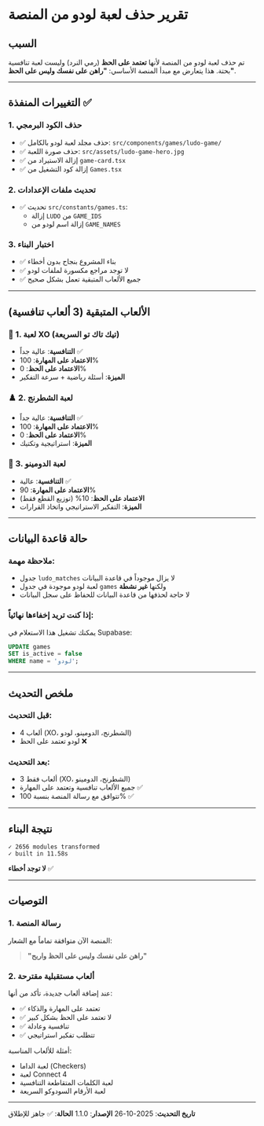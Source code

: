 # تقرير حذف لعبة لودو من المنصة

## السبب
تم حذف لعبة لودو من المنصة لأنها **تعتمد على الحظ** (رمي النرد) وليست لعبة تنافسية بحتة. هذا يتعارض مع مبدأ المنصة الأساسي: **"راهن على نفسك وليس على الحظ"**.

---

## التغييرات المنفذة ✅

### 1. حذف الكود البرمجي
- ✅ حذف مجلد لعبة لودو بالكامل: `src/components/games/ludo-game/`
- ✅ حذف صورة اللعبة: `src/assets/ludo-game-hero.jpg`
- ✅ إزالة الاستيراد من `game-card.tsx`
- ✅ إزالة كود التشغيل من `Games.tsx`

### 2. تحديث ملفات الإعدادات
- ✅ تحديث `src/constants/games.ts`:
  - إزالة `LUDO` من `GAME_IDS`
  - إزالة اسم لودو من `GAME_NAMES`

### 3. اختبار البناء
- ✅ بناء المشروع بنجاح بدون أخطاء
- ✅ لا توجد مراجع مكسورة لملفات لودو
- ✅ جميع الألعاب المتبقية تعمل بشكل صحيح

---

## الألعاب المتبقية (3 ألعاب تنافسية)

### 🎯 1. لعبة XO (تيك تاك تو السريعة)
- **التنافسية**: عالية جداً ✅
- **الاعتماد على المهارة**: 100%
- **الاعتماد على الحظ**: 0%
- **الميزة**: أسئلة رياضية + سرعة التفكير

### ♟️ 2. لعبة الشطرنج
- **التنافسية**: عالية جداً ✅
- **الاعتماد على المهارة**: 100%
- **الاعتماد على الحظ**: 0%
- **الميزة**: استراتيجية وتكتيك

### 🎴 3. لعبة الدومينو
- **التنافسية**: عالية ✅
- **الاعتماد على المهارة**: 90%
- **الاعتماد على الحظ**: 10% (توزيع القطع فقط)
- **الميزة**: التفكير الاستراتيجي واتخاذ القرارات

---

## حالة قاعدة البيانات

### ملاحظة مهمة:
- جدول `ludo_matches` لا يزال موجوداً في قاعدة البيانات
- لعبة لودو موجودة في جدول `games` ولكنها **غير نشطة**
- لا حاجة لحذفها من قاعدة البيانات للحفاظ على سجل البيانات

### إذا كنت تريد إخفاءها نهائياً:
يمكنك تشغيل هذا الاستعلام في Supabase:
```sql
UPDATE games
SET is_active = false
WHERE name = 'لودو';
```

---

## ملخص التحديث

### قبل التحديث:
- 4 ألعاب (XO، الشطرنج، الدومينو، لودو)
- لودو تعتمد على الحظ ❌

### بعد التحديث:
- 3 ألعاب فقط (XO، الشطرنج، الدومينو)
- جميع الألعاب تنافسية وتعتمد على المهارة ✅
- تتوافق مع رسالة المنصة بنسبة 100% ✅

---

## نتيجة البناء

```
✓ 2656 modules transformed
✓ built in 11.58s
```

**لا توجد أخطاء** ✅

---

## التوصيات

### 1. رسالة المنصة
المنصة الآن متوافقة تماماً مع الشعار:
> **"راهن على نفسك وليس على الحظ واربح"**

### 2. ألعاب مستقبلية مقترحة
عند إضافة ألعاب جديدة، تأكد من أنها:
- ✅ تعتمد على المهارة والذكاء
- ✅ لا تعتمد على الحظ بشكل كبير
- ✅ تنافسية وعادلة
- ✅ تتطلب تفكير استراتيجي

أمثلة للألعاب المناسبة:
- لعبة الداما (Checkers)
- لعبة Connect 4
- لعبة الكلمات المتقاطعة التنافسية
- لعبة الأرقام السودوكو السريعة

---

**تاريخ التحديث**: 2025-10-26
**الإصدار**: 1.1.0
**الحالة**: ✅ جاهز للإطلاق
